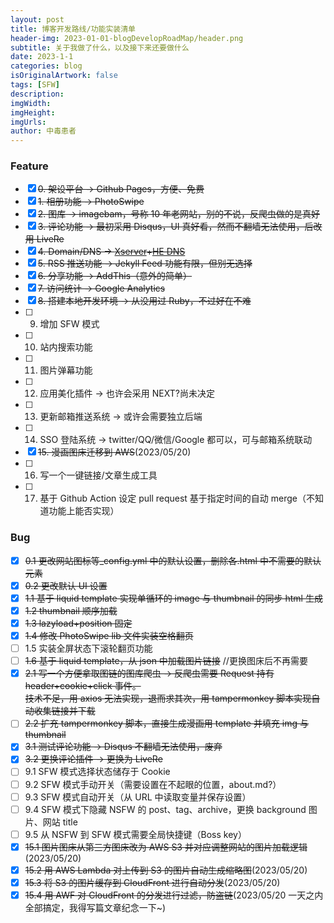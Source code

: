 ```yaml
---
layout: post
title: 博客开发路线/功能实装清单
header-img: 2023-01-01-blogDevelopRoadMap/header.png
subtitle: 关于我做了什么，以及接下来还要做什么
date: 2023-1-1
categories: blog
isOriginalArtwork: false
tags: [SFW]
description:
imgWidth:
imgHeight:
imgUrls:
author: 中毒患者
---
```


### Feature

- [x] ~~0. 架设平台 -> Github Pages，方便、免费~~
- [x] ~~1. 相册功能 -> PhotoSwipe~~
- [x] ~~2. 图库 -> imagebam，号称 10 年老网站，别的不说，反爬虫做的是真好~~
- [x] ~~3. 评论功能 -> 最初采用 Disqus，UI 真好看，然而不翻墙无法使用，后改用 LiveRe~~
- [x] ~~4. Domain/DNS -> [Xserver](https://secure.xserver.ne.jp/xapanel/myaccount/index)+[HE DNS](https://dns.he.net/)~~
- [x] ~~5. RSS 推送功能 -> Jekyll Feed 功能有限，但别无选择~~
- [x] ~~6. 分享功能 -> AddThis（意外的简单）~~
- [x] ~~7. 访问统计 -> Google Analytics~~
- [x] ~~8. 搭建本地开发环境 -> 从没用过 Ruby，不过好在不难~~
- [ ] 9. 增加 SFW 模式
- [ ] 10. 站内搜索功能
- [ ] 11. 图片弹幕功能
- [ ] 12. 应用美化插件 -> 也许会采用 NEXT?尚未决定
- [ ] 13. 更新邮箱推送系统 -> 或许会需要独立后端
- [ ] 14. SSO 登陆系统 -> twitter/QQ/微信/Google 都可以，可与邮箱系统联动
- [x] ~~15. 漫画图床迁移到 AWS~~(2023/05/20)
- [ ] 16. 写一个一键链接/文章生成工具
- [ ] 17. 基于 Github Action 设定 pull request 基于指定时间的自动 merge（不知道功能上能否实现）

### Bug

- [x] ~~0.1 更改网站图标等\_config.yml 中的默认设置，删除各.html 中不需要的默认元素~~
- [x] ~~0.2 更改默认 UI 设置~~
- [x] ~~1.1 基于 liquid template 实现单循环的 image 与 thumbnail 的同步 html 生成~~
- [x] ~~1.2 thumbnail 顺序加载~~
- [x] ~~1.3 lazyload+position 固定~~
- [x] ~~1.4 修改 PhotoSwipe lib 文件实装空格翻页~~
- [ ] 1.5 实装全屏状态下滚轮翻页功能
- [ ] ~~1.6 基于 liquid template，从 json 中加载图片链接~~ //更换图床后不再需要
- [x] ~~2.1 写一个方便拿取图链的图库爬虫 -> 反爬虫需要 Request 持有 header+cookie+click 事件。~~  
       ~~技术不足，用 axios 无法实现，退而求其次，用 tampermonkey 脚本实现自动收集链接并下载~~
- [ ] ~~2.2 扩充 tampermonkey 脚本，直接生成漫画用 template 并填充 img 与 thumbnail~~
- [x] ~~3.1 测试评论功能 -> Disqus 不翻墙无法使用，废弃~~
- [x] ~~3.2 更换评论插件 -> 更换为 LiveRe~~
- [ ] 9.1 SFW 模式选择状态储存于 Cookie
- [ ] 9.2 SFW 模式手动开关（需要设置在不起眼的位置，about.md?）
- [ ] 9.3 SFW 模式自动开关（从 URL 中读取变量并保存设置）
- [ ] 9.4 SFW 模式下隐藏 NSFW 的 post、tag、archive，更换 background 图片、网站 title
- [ ] 9.5 从 NSFW 到 SFW 模式需要全局快捷键（Boss key）
- [x] ~~15.1 图片图床从第三方图床改为 AWS S3 并对应调整网站的图片加载逻辑~~(2023/05/20)
- [x] ~~15.2 用 AWS Lambda 对上传到 S3 的图片自动生成缩略图~~(2023/05/20)
- [x] ~~15.3 将 S3 的图片缓存到 CloudFront 进行自动分发~~(2023/05/20)
- [x] ~~15.4 用 AWF 对 CloudFront 的分发进行过滤，防盗链~~(2023/05/20 一天之内全部搞定，我得写篇文章纪念一下~)
